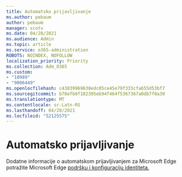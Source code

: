 ```yaml
---
title: Automatsko prijavljivanje
ms.author: pebaum
author: pebaum
manager: scotv
ms.date: 04/28/2021
ms.audience: Admin
ms.topic: article
ms.service: o365-administration
ROBOTS: NOINDEX, NOFOLLOW
localization_priority: Priority
ms.collection: Adm_O365
ms.custom:
- "10989"
- "9006449"
ms.openlocfilehash: c43839969638edc05ce45e79f333cfa655d53bf7
ms.sourcegitcommit: b78efb0f182395eb94f464f5367367a0db7f0a30
ms.translationtype: MT
ms.contentlocale: sr-Latn-RS
ms.lasthandoff: 04/28/2021
ms.locfileid: "52125575"
---
```

# <a name="automatic-sign-in"></a>Automatsko prijavljivanje

Dodatne informacije o automatskom prijavljivanjem za Microsoft Edge potražite Microsoft Edge [podršku i konfiguraciju identiteta.](https://docs.microsoft.com/deployedge/microsoft-edge-security-identity#automatic-sign-in) 
